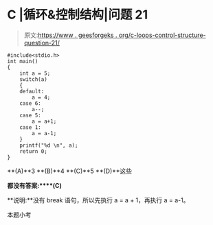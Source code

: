 # C |循环&控制结构|问题 21

> 原文:[https://www . geesforgeks . org/c-loops-control-structure-question-21/](https://www.geeksforgeeks.org/c-loops-control-structure-question-21/)

```
#include<stdio.h>
int main()
{
    int a = 5;
    switch(a)
    {
    default:
        a = 4;
    case 6:
        a--;
    case 5:
        a = a+1;
    case 1:
        a = a-1;
    }
    printf("%d \n", a);
    return 0;
}
```

**(A)**3
**(B)**4
**(C)**5
**(D)**这些

**都没有答案:****(C)**

**说明:**没有 break 语句，所以先执行 a = a + 1，再执行 a = a-1。

本题小考